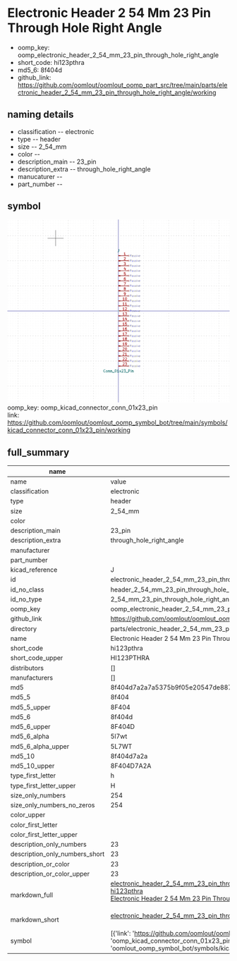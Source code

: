 # Electronic Header 2 54 Mm 23 Pin Through Hole Right Angle

  
* oomp_key: oomp_electronic_header_2_54_mm_23_pin_through_hole_right_angle 
* short_code: hi123pthra
* md5_6: 8f404d  
* github_link: https://github.com/oomlout/oomlout_oomp_part_src/tree/main/parts/electronic_header_2_54_mm_23_pin_through_hole_right_angle/working  
## naming details
* classification -- electronic
* type -- header
* size -- 2_54_mm
* color -- 
* description_main -- 23_pin
* description_extra -- through_hole_right_angle
* manucaturer -- 
* part_number -- 



## symbol

![](symbol/0/working/working_600.png)  
oomp_key: oomp_kicad_connector_conn_01x23_pin  
link: https://github.com/oomlout/oomlout_oomp_symbol_bot/tree/main/symbols/kicad_connector_conn_01x23_pin/working  


## full_summary
| name | value | 
| --- | --- | 
| name | value | 
| classification | electronic | 
| type | header | 
| size | 2_54_mm | 
| color |  | 
| description_main | 23_pin | 
| description_extra | through_hole_right_angle | 
| manufacturer |  | 
| part_number |  | 
| kicad_reference | J | 
| id | electronic_header_2_54_mm_23_pin_through_hole_right_angle | 
| id_no_class | header_2_54_mm_23_pin_through_hole_right_angle | 
| id_no_type | 2_54_mm_23_pin_through_hole_right_angle | 
| oomp_key | oomp_electronic_header_2_54_mm_23_pin_through_hole_right_angle | 
| github_link | https://github.com/oomlout/oomlout_oomp_part_src/tree/main/parts/electronic_header_2_54_mm_23_pin_through_hole_right_angle/working | 
| directory | parts/electronic_header_2_54_mm_23_pin_through_hole_right_angle | 
| name | Electronic Header 2 54 Mm 23 Pin Through Hole Right Angle | 
| short_code | hi123pthra | 
| short_code_upper | HI123PTHRA | 
| distributors | [] | 
| manufacturers | [] | 
| md5 | 8f404d7a2a7a5375b9f05e20547de887 | 
| md5_5 | 8f404 | 
| md5_5_upper | 8F404 | 
| md5_6 | 8f404d | 
| md5_6_upper | 8F404D | 
| md5_6_alpha | 5l7wt | 
| md5_6_alpha_upper | 5L7WT | 
| md5_10 | 8f404d7a2a | 
| md5_10_upper | 8F404D7A2A | 
| type_first_letter | h | 
| type_first_letter_upper | H | 
| size_only_numbers | 254 | 
| size_only_numbers_no_zeros | 254 | 
| color_upper |  | 
| color_first_letter |  | 
| color_first_letter_upper |  | 
| description_only_numbers | 23 | 
| description_only_numbers_short | 23 | 
| description_or_color | 23 | 
| description_or_color_upper | 23 | 
| markdown_full | [electronic_header_2_54_mm_23_pin_through_hole_right_angle](https://github.com/oomlout/oomlout_oomp_part_src/tree/main/parts/electronic_header_2_54_mm_23_pin_through_hole_right_angle/working)<br>[hi123pthra](https://github.com/oomlout/oomlout_oomp_part_src/tree/main/parts/electronic_header_2_54_mm_23_pin_through_hole_right_angle/working)<br>[Electronic Header 2 54 Mm 23 Pin Through Hole Right Angle](https://github.com/oomlout/oomlout_oomp_part_src/tree/main/parts/electronic_header_2_54_mm_23_pin_through_hole_right_angle/working)<br><br> | 
| markdown_short | [electronic_header_2_54_mm_23_pin_through_hole_right_angle](https://github.com/oomlout/oomlout_oomp_part_src/tree/main/parts/electronic_header_2_54_mm_23_pin_through_hole_right_angle/working)<br><br> | 
| symbol | [{'link': 'https://github.com/oomlout/oomlout_oomp_symbol_bot/tree/main/symbols/kicad_connector_conn_01x23_pin', 'oomp_key': 'oomp_kicad_connector_conn_01x23_pin', 'directory': 'oomlout_oomp_symbol_bot/symbols/kicad_connector_conn_01x23_pin//working/working.kicad_sym'}] | 
